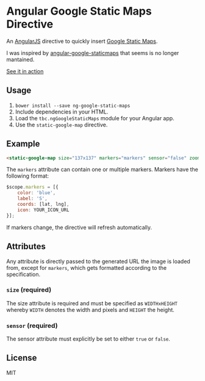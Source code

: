 # Angular Google Static Maps Directive

An [AngularJS](http://angularjs.org/) directive to quickly insert [Google Static
Maps](https://developers.google.com/maps/documentation/staticmaps/).

I was inspired by [angular-google-staticmaps](https://github.com/passy/angular-google-staticmaps) that seems is no longer mantained.

[See it in action](https://thebatclaudio.github.io/ng-google-static-maps/)

## Usage

1. `bower install --save ng-google-static-maps`
2. Include dependencies in your HTML.
3. Load the `tbc.ngGoogleStaticMaps` module for your Angular app.
4. Use the `static-google-map` directive.

## Example

```html
<static-google-map size="137x137" markers="markers" sensor="false" zoom="14"></static-google-map>
```

The `markers` attribute can contain one or multiple markers.
Markers have the following format:

```javascript
$scope.markers = [{
    color: 'blue',
    label: 'S',
    coords: [lat, lng],
    icon: YOUR_ICON_URL
}];
```

If markers change, the directive will refresh automatically.

## Attributes

Any attribute is directly passed to the generated URL the image is loaded from,
except for `markers`, which gets formatted according to the specification.

### `size` (required)

The size attribute is required and must be specified as `WIDTHxHEIGHT` whereby `WIDTH`
denotes the width and pixels and `HEIGHT` the height.

### `sensor` (required)

The sensor attribute must explicitly be set to either `true` or `false`.

## License

MIT
